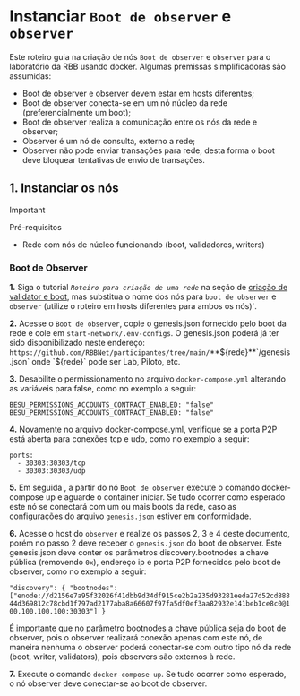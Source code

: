 # Instanciar `Boot de observer` e `observer`

Este roteiro guia na criação de nós `Boot de observer` e `observer` para o laboratório da RBB usando docker. Algumas premissas simplificadoras são assumidas: 
- Boot de observer e observer devem estar em hosts diferentes;
- Boot de observer conecta-se em um nó núcleo da rede (preferencialmente um boot);
- Boot de observer realiza a comunicação entre os nós da rede e observer;
- Observer é um nó de consulta, externo a rede;
- Observer não pode enviar transações para rede, desta forma o boot deve bloquear tentativas de envio de transações.

## 1. Instanciar os nós

> [!IMPORTANT]
> Pré-requisitos
> 	- Rede com nós de núcleo funcionando (boot, validadores, writers)

### Boot de Observer

**1.** Siga o tutorial *`Roteiro para criação de uma rede`* na seção de [criação de validator e boot](https://github.com/RBBNet/rbb/blob/documentacao_observer/Roteiro_para_a_criacao_de_uma_rede.md#13---preparar-arquivos), mas substitua o nome dos nós para `boot de observer` e `observer` (utilize o roteiro em hosts diferentes para ambos os nós)`.

**2.** Acesse o `Boot de observer`, copie o genesis.json fornecido pelo boot da rede e cole em `start-network/.env-configs`. O genesis.json poderá já ter sido disponibilizado neste endereço: `https://github.com/RBBNet/participantes/tree/main/`**${rede}**`/genesis.json` onde `${rede}` pode ser Lab, Piloto, etc.

**3.** Desabilite o permissionamento no arquivo `docker-compose.yml` alterando as variáveis para false, como no exemplo a seguir: 
```
BESU_PERMISSIONS_ACCOUNTS_CONTRACT_ENABLED: "false"
BESU_PERMISSIONS_ACCOUNTS_CONTRACT_ENABLED: "false"
```

**4.** Novamente no arquivo docker-compose.yml, verifique se a porta P2P está aberta para conexões tcp e udp, como no exemplo a seguir:
   
	ports:
      - 30303:30303/tcp
      - 30303:30303/udp 


**5.** Em seguida , a partir do nó `Boot de observer` execute o comando docker-compose up e aguarde o container iniciar. Se tudo ocorrer como esperado este nó se conectará com um ou mais boots da rede, caso as configurações do arquivo `genesis.json` estiver em conformidade.

**6.** Acesse o host do `observer` e realize os passos 2, 3 e 4 deste documento, porém no passo 2 deve receber o `genesis.json` do boot de observer. Este genesis.json deve conter os parâmetros discovery.bootnodes a chave pública (removendo `0x`), endereço ip e porta P2P fornecidos pelo boot de observer, como no exemplo a seguir:

`"discovery": {
      "bootnodes": ["enode://d2156e7a95f32026f41dbb9d34df915ce2b2a235d93281eeda27d52cd88844d369812c78cbd1f797ad2177aba8a66607f97fa5df0ef3aa82932e141beb1ce8c0@100.100.100.100:30303"]
    }
`

É importante que no parâmetro bootnodes a chave pública seja do boot de observer, pois o observer realizará conexão apenas com este nó, de maneira nenhuma o observer poderá conectar-se com outro tipo nó da rede (boot, writer, validators), pois observers são externos à rede. 

**7.** Execute o comando `docker-compose up`. Se tudo ocorrer como esperado, o nó observer deve conectar-se ao boot de observer.
   

